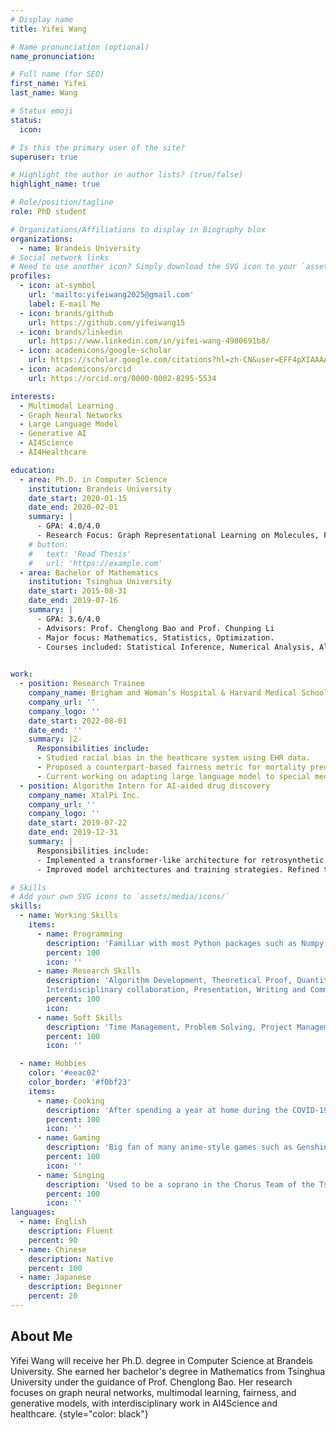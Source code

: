 ```yaml
---
# Display name
title: Yifei Wang

# Name pronunciation (optional)
name_pronunciation: 

# Full name (for SEO)
first_name: Yifei 
last_name: Wang

# Status emoji
status:
  icon: 

# Is this the primary user of the site?
superuser: true

# Highlight the author in author lists? (true/false)
highlight_name: true

# Role/position/tagline
role: PhD student

# Organizations/Affiliations to display in Biography blox
organizations:
  - name: Brandeis University
# Social network links
# Need to use another icon? Simply download the SVG icon to your `assets/media/icons/` folder.
profiles:
  - icon: at-symbol
    url: 'mailto:yifeiwang2025@gmail.com'
    label: E-mail Me
  - icon: brands/github
    url: https://github.com/yifeiwang15
  - icon: brands/linkedin
    url: https://www.linkedin.com/in/yifei-wang-4980691b8/
  - icon: academicons/google-scholar
    url: https://scholar.google.com/citations?hl=zh-CN&user=EFF4pXIAAAAJ
  - icon: academicons/orcid
    url: https://orcid.org/0000-0002-8295-5534

interests:
  - Multimodal Learning
  - Graph Neural Networks
  - Large Language Model
  - Generative AI
  - AI4Science
  - AI4Healthcare

education:
  - area: Ph.D. in Computer Science
    institution: Brandeis University
    date_start: 2020-01-15
    date_end: 2020-02-01
    summary: |
      - GPA: 4.0/4.0
      - Research Focus: Graph Representational Learning on Molecules, Fairness within Medical Contexts
    # button:
    #   text: 'Read Thesis'
    #   url: 'https://example.com'
  - area: Bachelor of Mathematics
    institution: Tsinghua University
    date_start: 2015-08-31
    date_end: 2019-07-16
    summary: |
      - GPA: 3.6/4.0
      - Advisors: Prof. Chenglong Bao and Prof. Chunping Li
      - Major focus: Mathematics, Statistics, Optimization.
      - Courses included: Statistical Inference, Numerical Analysis, Algorithm Analysis and Design, Convex Optimization.

  
work:
  - position: Research Trainee
    company_name: Brigham and Woman’s Hospital & Harvard Medical School
    company_url: ''
    company_logo: ''
    date_start: 2022-08-01
    date_end: ''
    summary: |2-
      Responsibilities include:
      - Studied racial bias in the heathcare system using EHR data.
      - Proposed a counterpart-based fairness metric for mortality prediction models.
      - Current working on adapting large language model to special medical needs.
  - position: Algorithm Intern for AI-aided drug discovery
    company_name: XtalPi Inc.
    company_url: ''
    company_logo: ''
    date_start: 2019-07-22
    date_end: 2019-12-31
    summary: |
      Responsibilities include:
      - Implemented a transformer-like architecture for retrosynthetic reaction path prediction.
      - Improved model architectures and training strategies. Refined the pipeline of reaction prediction.

# Skills
# Add your own SVG icons to `assets/media/icons/`
skills:
  - name: Working Skills
    items:
      - name: Programming
        description: 'Familiar with most Python packages such as Numpy, Pandas, Sklearn, Pytorch, Pytorch Geometric, Transformers, Diffusion, Peft, etc. Also familiar with MATLAB and R.'
        percent: 100
        icon: ''
      - name: Research Skills
        description: 'Algorithm Development, Theoretical Proof, Quantitative Analysis, Experiment Design,
        Interdisciplinary collaboration, Presentation, Writing and Communication.'
        percent: 100
        icon: 
      - name: Soft Skills
        description: 'Time Management, Problem Solving, Project Management, Collaboration, Mentorship.'
        percent: 100
        icon: ''

  - name: Hobbies
    color: '#eeac02'
    color_border: '#f0bf23'
    items:
      - name: Cooking
        description: 'After spending a year at home during the COVID-19 pandemic, I’ve mastered the art of becoming a chef! I enjoy cooking Chinese, Japanese, and American cuisine.'
        percent: 100
        icon: ''
      - name: Gaming
        description: 'Big fan of many anime-style games such as Genshin Impact, Honkai Star Rail, Fate Grand Order, Pokemon, and Animal Crossing. Next pull you will get a 5-star item!'
        percent: 100
        icon: ''
      - name: Singing
        description: 'Used to be a soprano in the Chorus Team of the Tsinghua University Student Art Troupe.'
        percent: 100
        icon: ''
languages:
  - name: English
    description: Fluent
    percent: 90
  - name: Chinese
    description: Native
    percent: 100
  - name: Japanese
    description: Beginner
    percent: 20
---
```


## About Me

Yifei Wang will receive her Ph.D. degree in Computer Science at Brandeis University. She earned her bachelor's degree in Mathematics from Tsinghua University under the guidance of Prof. Chenglong Bao. Her research focuses on graph neural networks, multimodal learning, fairness, and generative models, with interdisciplinary work in AI4Science and healthcare.
{style="color: black"}
